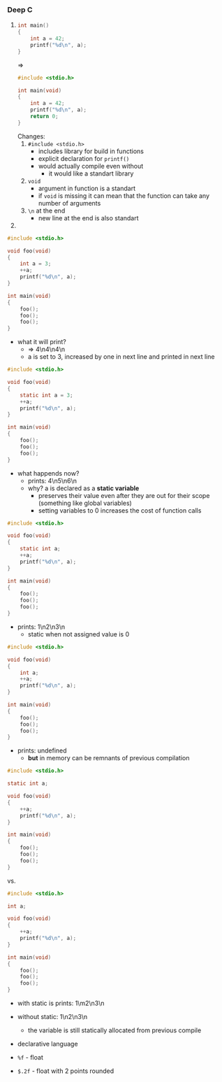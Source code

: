### Deep C
1. 
	```c
	int main() 
	{
		int a = 42;
		printf("%d\n", a);
	}
	```
	=>
	```c
	#include <stdio.h>
	
	int main(void) 
	{
		int a = 42;
		printf("%d\n", a);
		return 0;
	}
	
	```
	Changes:
	1. `#include <stdio.h>`
		- includes library for build in functions
		- explicit declaration for `printf()`
		- would actually compile even without
			- it would like a standart library
	2. `void`
		- argument in function is a standart
		- if `void` is missing it can mean that the function can take any number of arguments
	3. `\n` at the end
		- new line at the end is also standart
2. 
```c
#include <stdio.h>

void foo(void) 
{
	int a = 3;
	++a;
	printf("%d\n", a);
}

int main(void) 
{
	foo();
	foo();
	foo();
}
```
- what it will print?
	- => 4\n4\n4\n
	- a is set to 3, increased by one in next line and printed in next line
	
```c
#include <stdio.h>

void foo(void) 
{
	static int a = 3;
	++a;
	printf("%d\n", a);
}

int main(void) 
{
	foo();
	foo();
	foo();
}
```
- what happends now?
	- prints: 4\n5\n6\n
	- why? a is declared as a **static variable**
		- preserves their value even after they are out for their scope (something like global variables)
		- setting variables to 0 increases the cost of function calls

```c
#include <stdio.h>

void foo(void) 
{
	static int a;
	++a;
	printf("%d\n", a);
}

int main(void) 
{
	foo();
	foo();
	foo();
}
```
- prints: 1\n2\n3\n
	- static when not assigned value is 0

```c
#include <stdio.h>

void foo(void) 
{
	int a;
	++a;
	printf("%d\n", a);
}

int main(void) 
{
	foo();
	foo();
	foo();
}
```
- prints: undefined
	- **but** in memory can be remnants of previous compilation 

```c
#include <stdio.h>

static int a;

void foo(void) 
{
	++a;
	printf("%d\n", a);
}

int main(void) 
{
	foo();
	foo();
	foo();
}
```
vs. 
```c
#include <stdio.h>

int a;

void foo(void) 
{
	++a;
	printf("%d\n", a);
}

int main(void) 
{
	foo();
	foo();
	foo();
}
```
- with static is prints: 1\m2\n3\n
- without static: 1\n2\n3\n
	- the variable is still statically allocated from previous compile


- declarative language
- `%f` - float
- `$.2f` - float with 2 points rounded
